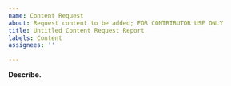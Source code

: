 ```yaml
---
name: Content Request
about: Request content to be added; FOR CONTRIBUTOR USE ONLY
title: Untitled Content Request Report
labels: Content
assignees: ''

---
```


**Describe.**
